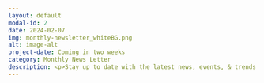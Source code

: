 ```yaml
---
layout: default
modal-id: 2
date: 2024-02-07
img: monthly-newsletter_whiteBG.png
alt: image-alt
project-date: Coming in two weeks
category: Monthly News Letter
description: <p>Stay up to date with the latest news, events, & trends in the Bitcoin mining and energy industries.</p><p>Click on any month below to fetch the corresponding newsletter.</p><p><a href="https://256foundation.org/newsletters/2402-256foundation-newsletter.pdf">February 2024</a>.</p>  
---
```

